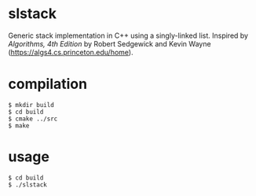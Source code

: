 # slstack
Generic stack implementation in C++ using a singly-linked list. Inspired by
*Algorithms, 4th Edition* by Robert Sedgewick and Kevin Wayne
(https://algs4.cs.princeton.edu/home).

# compilation
    $ mkdir build
    $ cd build
    $ cmake ../src
    $ make

# usage
    $ cd build
    $ ./slstack
